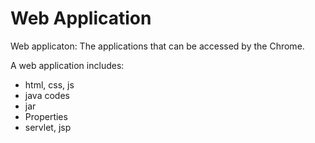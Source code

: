 # Web Application


Web applicaton: The applications that can be accessed by the Chrome.

A web application includes:
- html, css, js
- java codes
- jar
- Properties
- servlet, jsp
